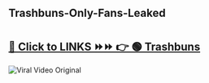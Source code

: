 
 ## Trashbuns-Only-Fans-Leaked

# <h2><a href="https://clipsfans.com/Trashbuns&ref=git">🔗 Click to LINKS ⏩⏩ 👉 🟢 Trashbuns </a></h2>

<a href="https://clipsfans.com/Trashbuns&ref=git" rel="nofollow" data-target="animated-image.originalLink"><img src="https://i.ibb.co.com/xMMVF88/686577567.gif" alt="Viral Video Original" style="max-width: 100%; display: inline-block;" data-target="animated-image.originalImage"></a>
